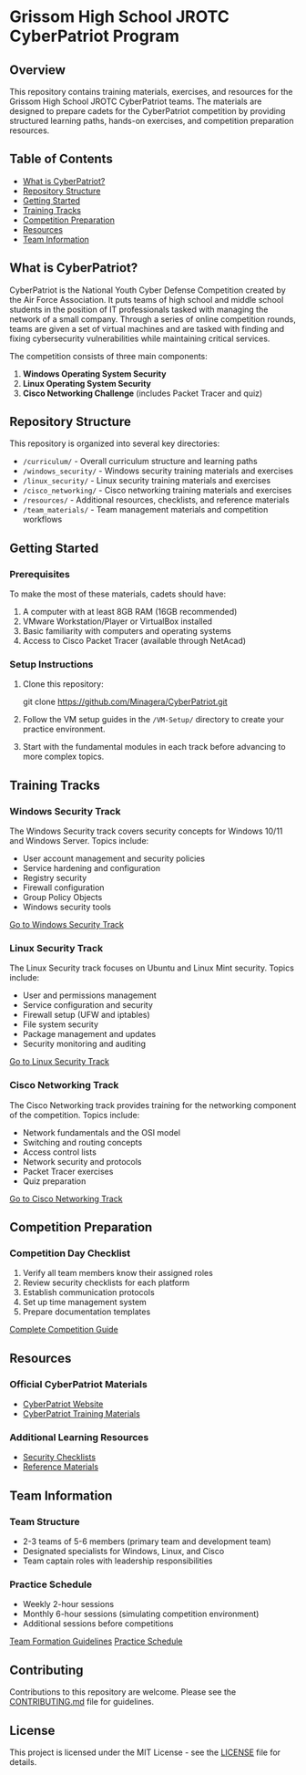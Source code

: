 # Grissom High School JROTC CyberPatriot Program

## Overview

This repository contains training materials, exercises, and resources for the Grissom High School JROTC CyberPatriot teams. The materials are designed to prepare cadets for the CyberPatriot competition by providing structured learning paths, hands-on exercises, and competition preparation resources.

## Table of Contents

- [What is CyberPatriot?](#what-is-cyberpatriot)
- [Repository Structure](#repository-structure)
- [Getting Started](#getting-started)
- [Training Tracks](#training-tracks)
- [Competition Preparation](#competition-preparation)
- [Resources](#resources)
- [Team Information](#team-information)

## What is CyberPatriot?

CyberPatriot is the National Youth Cyber Defense Competition created by the Air Force Association. It puts teams of high school and middle school students in the position of IT professionals tasked with managing the network of a small company. Through a series of online competition rounds, teams are given a set of virtual machines and are tasked with finding and fixing cybersecurity vulnerabilities while maintaining critical services.

The competition consists of three main components:
1. **Windows Operating System Security**
2. **Linux Operating System Security**
3. **Cisco Networking Challenge** (includes Packet Tracer and quiz)

## Repository Structure

This repository is organized into several key directories:

- `/curriculum/` - Overall curriculum structure and learning paths
- `/windows_security/` - Windows security training materials and exercises
- `/linux_security/` - Linux security training materials and exercises
- `/cisco_networking/` - Cisco networking training materials and exercises
- `/resources/` - Additional resources, checklists, and reference materials
- `/team_materials/` - Team management materials and competition workflows

## Getting Started

### Prerequisites

To make the most of these materials, cadets should have:

1. A computer with at least 8GB RAM (16GB recommended)
2. VMware Workstation/Player or VirtualBox installed
3. Basic familiarity with computers and operating systems
4. Access to Cisco Packet Tracer (available through NetAcad)

### Setup Instructions

1. Clone this repository:

   git clone https://github.com/Minagera/CyberPatriot.git

2. Follow the VM setup guides in the `/VM-Setup/` directory to create your practice environment.

3. Start with the fundamental modules in each track before advancing to more complex topics.

## Training Tracks

### Windows Security Track

The Windows Security track covers security concepts for Windows 10/11 and Windows Server. Topics include:

- User account management and security policies
- Service hardening and configuration
- Registry security
- Firewall configuration
- Group Policy Objects
- Windows security tools

[Go to Windows Security Track](./windows_security/)

### Linux Security Track

The Linux Security track focuses on Ubuntu and Linux Mint security. Topics include:

- User and permissions management
- Service configuration and security
- Firewall setup (UFW and iptables)
- File system security
- Package management and updates
- Security monitoring and auditing

[Go to Linux Security Track](./linux_security/)

### Cisco Networking Track

The Cisco Networking track provides training for the networking component of the competition. Topics include:

- Network fundamentals and the OSI model
- Switching and routing concepts
- Access control lists
- Network security and protocols
- Packet Tracer exercises
- Quiz preparation

[Go to Cisco Networking Track](./cisco_networking/)

## Competition Preparation

### Competition Day Checklist

1. Verify all team members know their assigned roles
2. Review security checklists for each platform
3. Establish communication protocols
4. Set up time management system
5. Prepare documentation templates

[Complete Competition Guide](./team_materials/competition_workflow.md)

## Resources

### Official CyberPatriot Materials

- [CyberPatriot Website](https://www.uscyberpatriot.org/)
- [CyberPatriot Training Materials](https://www.uscyberpatriot.org/competition/training-materials)

### Additional Learning Resources

- [Security Checklists](./resources/checklists/)
- [Reference Materials](./resources/references/)

## Team Information

### Team Structure

- 2-3 teams of 5-6 members (primary team and development team)
- Designated specialists for Windows, Linux, and Cisco
- Team captain roles with leadership responsibilities

### Practice Schedule

- Weekly 2-hour sessions
- Monthly 6-hour sessions (simulating competition environment)
- Additional sessions before competitions

[Team Formation Guidelines](./team_materials/team_formation.md)
[Practice Schedule](./team_materials/practice_schedule.md)

## Contributing

Contributions to this repository are welcome. Please see the [CONTRIBUTING.md](./CONTRIBUTING.md) file for guidelines.

## License

This project is licensed under the MIT License - see the [LICENSE](./LICENSE) file for details.
